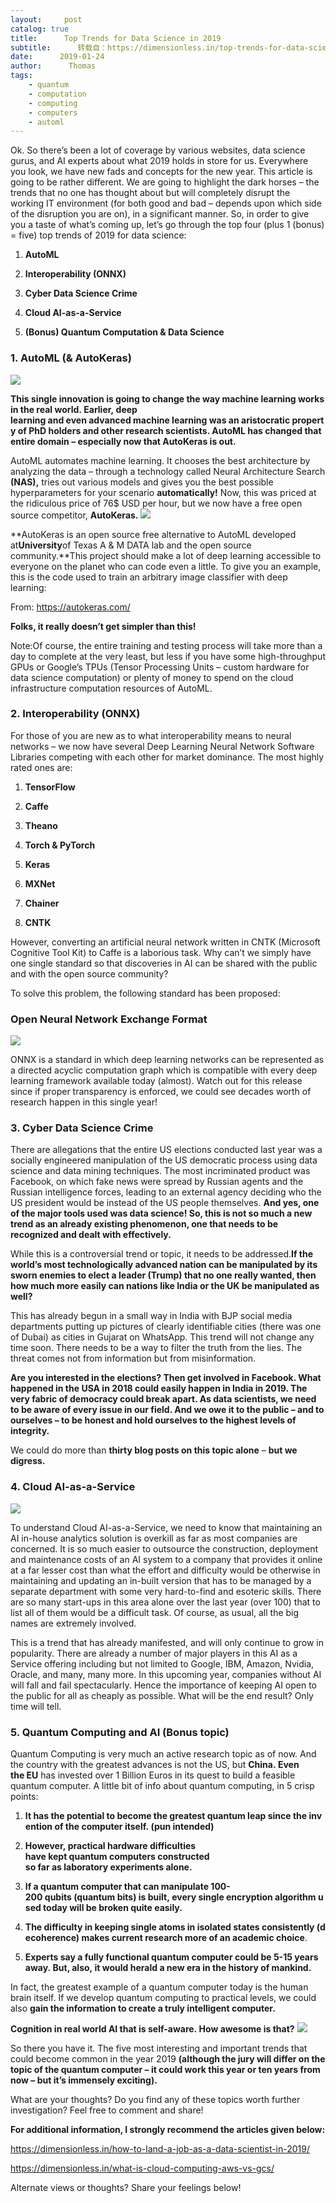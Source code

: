 ```yaml
---
layout:     post
catalog: true
title:      Top Trends for Data Science in 2019
subtitle:      转载自：https://dimensionless.in/top-trends-for-data-science-in-2019/
date:      2019-01-24
author:      Thomas
tags:
    - quantum
    - computation
    - computing
    - computers
    - automl
---
```


Ok. So there’s been a lot of coverage by various websites, data science gurus, and AI experts about what 2019 holds in store for us. Everywhere you look, we have new fads and concepts for the new year. This article is going to be rather different. We are going to highlight the dark horses – the trends that no one has thought about but will completely disrupt the working IT environment (for both good and bad – depends upon which side of the disruption you are on), in a significant manner. So, in order to give you a taste of what’s coming up, let’s go through the top four (plus 1 (bonus) = five) top trends of 2019 for data science:

1. **AutoML**

1. **Interoperability (ONNX)**

1. **Cyber Data Science Crime**

1. **Cloud AI-as-a-Service**

1. **(Bonus) Quantum Computation & Data Science**


### 1. AutoML (& AutoKeras)
![](https://dimensionless.in/wp-content/uploads/2019/01/creating-ml-solutions.png?x67688)


**This single innovation is going to change the way machine learning works in the real world. Earlier, deep learning and even advanced machine learning was an aristocratic property of PhD holders and other research scientists. AutoML has changed that entire domain – especially now that AutoKeras is out.**

AutoML automates machine learning. It chooses the best architecture by analyzing the data – through a technology called Neural Architecture Search **(NAS),** tries out various models and gives you the best possible hyperparameters for your scenario **automatically!** Now, this was priced at the ridiculous price of 76$ USD per hour, but we now have a free open source competitor, **AutoKeras.**
![](https://dimensionless.in/wp-content/uploads/2019/01/autokeras_header.jpg?x67688)


**AutoKeras is an open source free alternative to AutoML developed at****University****of Texas A & M DATA lab and the open source community.**This project should make a lot of deep learning accessible to everyone on the planet who can code even a little. To give you an example, this is the code used to train an arbitrary image classifier with deep learning:

From: https://autokeras.com/

**Folks, it really doesn’t get simpler than this!**

Note:Of course, the entire training and testing process will take more than a day to complete at the very least, but less if you have some high-throughput GPUs or Google’s TPUs (Tensor Processing Units – custom hardware for data science computation) or plenty of money to spend on the cloud infrastructure computation resources of AutoML.

### 2. **Interoperability (ONNX)**

For those of you are new as to what interoperability means to neural networks – we now have several Deep Learning Neural Network Software Libraries competing with each other for market dominance. The most highly rated ones are:

1. **TensorFlow**

1. **Caffe**

1. **Theano**

1. **Torch & PyTorch**

1. **Keras**

1. **MXNet**

1. **Chainer**

1. **CNTK**


However, converting an artificial neural network written in CNTK (Microsoft Cognitive Tool Kit) to Caffe is a laborious task. Why can’t we simply have one single standard so that discoveries in AI can be shared with the public and with the open source community?

To solve this problem, the following standard has been proposed:

### Open Neural Network Exchange Format
![](https://dimensionless.in/wp-content/uploads/2019/01/onnx2-1.png?x67688)


ONNX is a standard in which deep learning networks can be represented as a directed acyclic computation graph which is compatible with every deep learning framework available today (almost). Watch out for this release since if proper transparency is enforced, we could see decades worth of research happen in this single year!

### 3. Cyber Data Science Crime

There are allegations that the entire US elections conducted last year was a socially engineered manipulation of the US democratic process using data science and data mining techniques. The most incriminated product was Facebook, on which fake news were spread by Russian agents and the Russian intelligence forces, leading to an external agency deciding who the US president would be instead of the US people themselves. **And yes, one of the major tools used was data science! So, this is not so much a new trend as an already existing phenomenon, one that needs to be recognized and dealt with effectively.**

While this is a controversial trend or topic, it needs to be addressed.**If the world’s most technologically advanced nation can be manipulated by its sworn enemies to elect a leader (Trump) that no one really wanted, then how much more easily can nations like India or the UK be manipulated as well?**

This has already begun in a small way in India with BJP social media departments putting up pictures of clearly identifiable cities (there was one of Dubai) as cities in Gujarat on WhatsApp. This trend will not change any time soon. There needs to be a way to filter the truth from the lies. The threat comes not from information but from misinformation.

**Are you interested in the elections? Then get involved in Facebook. What happened in the USA in 2018 could easily happen in India in 2019. The very fabric of democracy could break apart. As data scientists, we need to be aware of every issue in our field. And we owe it to the public – and to ourselves – to be honest and hold ourselves to the highest levels of integrity.**

We could do more than **thirty blog posts on this topic alone** – **but we digress.**

### 4. Cloud AI-as-a-Service
![](https://dimensionless.in/wp-content/uploads/2019/01/1528357634-1024x644.jpeg?x67688)


To understand Cloud AI-as-a-Service, we need to know that maintaining an AI in-house analytics solution is overkill as far as most companies are concerned. It is so much easier to outsource the construction, deployment and maintenance costs of an AI system to a company that provides it online at a far lesser cost than what the effort and difficulty would be otherwise in maintaining and updating an in-built version that has to be managed by a separate department with some very hard-to-find and esoteric skills. There are so many start-ups in this area alone over the last year (over 100) that to list all of them would be a difficult task. Of course, as usual, all the big names are extremely involved.

This is a trend that has already manifested, and will only continue to grow in popularity. There are already a number of major players in this AI as a Service offering including but not limited to Google, IBM, Amazon, Nvidia, Oracle, and many, many more. In this upcoming year, companies without AI will fall and fail spectacularly. Hence the importance of keeping AI open to the public for all as cheaply as possible. What will be the end result? Only time will tell.

### 5. Quantum Computing and AI (Bonus topic)

Quantum Computing is very much an active research topic as of now. And the country with the greatest advances is not the US, but **China. Even the EU** has invested over 1 Billion Euros in its quest to build a feasible quantum computer. A little bit of info about quantum computing, in 5 crisp points:

1. **It has the potential to become the greatest quantum leap since the invention of the computer itself. (pun intended)**

1. **However, practical hardware difficulties have kept quantum computers constructed so far as laboratory experiments alone.**

1. **If a quantum computer that can manipulate 100-200 qubits (quantum bits) is built, every single encryption algorithm used today will be broken quite easily.**

1. **The difficulty in keeping single atoms in isolated states consistently (decoherence) makes current research more of an academic choice**.

1. **Experts say a fully functional quantum computer could be 5-15 years away. But, also, it would herald a new era in the history of mankind.**


In fact, the greatest example of a quantum computer today is the human brain itself. If we develop quantum computing to practical levels, we could also **gain the information to create a truly intelligent computer.**

**Cognition in real world AI that is self-aware. How awesome is that?**
![](https://dimensionless.in/wp-content/uploads/2019/01/1000-Qubit-chip_2.jpg?x67688)


So there you have it. The five most interesting and important trends that could become common in the year 2019 **(although the jury will differ on the topic of the quantum computer – it could work this year or ten years from now – but it’s immensely exciting).**

What are your thoughts? Do you find any of these topics worth further investigation? Feel free to comment and share!

**For additional information, I strongly recommend the articles given below:**

https://dimensionless.in/how-to-land-a-job-as-a-data-scientist-in-2019/

https://dimensionless.in/what-is-cloud-computing-aws-vs-gcs/

Alternate views or thoughts? Share your feelings below!
